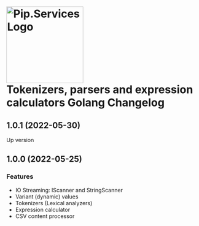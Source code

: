 # <img src="https://uploads-ssl.webflow.com/5ea5d3315186cf5ec60c3ee4/5edf1c94ce4c859f2b188094_logo.svg" alt="Pip.Services Logo" width="200"> <br/> Tokenizers, parsers and expression calculators Golang Changelog

## <a name="1.0.1"></a> 1.0.1 (2022-05-30)

Up version

## <a name="1.0.0"></a> 1.0.0 (2022-05-25)

### Features
* IO Streaming: IScanner and StringScanner
* Variant (dynamic) values
* Tokenizers (Lexical analyzers)
* Expression calculator
* CSV content processor

